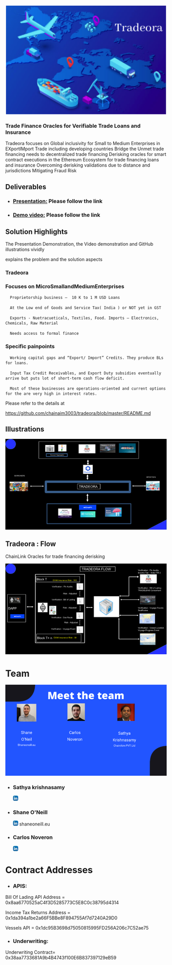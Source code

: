 
<p align="center">
  <img width="500"  src="images/Tradeora.png">
</p>

### Trade Finance Oracles for Verifiable Trade Loans and Insurance

Tradeora focuses on 
    Global inclusivity for Small to Medium Enterprises in EXportIMport Trade including developing countries 
    Bridge the Unmet trade financing needs to decentralized trade financing 
    Derisking oracles for smart contract executions in the Ethereum Ecosystem for trade financing loans and insurance
    Overcoming derisking validations due to distance and jurisdictions
    Mitigating Fraud Risk


## Deliverables

* ### [Presentation:](https://drive.google.com/file/d/1YIOu-1YIAvzzAfT118pZpPWD9uhG1Qbl/view?usp=sharing) Please follow the link

* ### [Demo video:](https://drive.google.com/file/d/1dYTkMynLIBlOxUtW4OYvK8-yyVu44icF/view?usp=sharing) Please follow the link


## Solution Highlights  


The Presentation Demonstration, the Video demonstration and GitHub illustrations vividly

explains the problem and the solution aspects

### Tradeora 

###  Focuses on MicroSmallandMediumEnterprises 

      Proprietorship business –  10 K to 1 M USD Loans 
      
      At the Low end of Goods and Service Tax( India ) or NOT yet in GST
      
      Exports - Nuetracueticals, Textiles, Food. Imports – Electronics, Chemicals, Raw Material
      
      Needs access to formal finance
      
###  Specific painpoints

      Working capital gaps and “Export/ Import” Credits. They produce BLs for loans. 
      
      Input Tax Credit Receivables, and Export Duty subsidies eventually arrive but puts lot of short-term cash flow deficit.
      
      Most of these businesses are operations-oriented and current options for the are very high in interest rates.


Please refer to the details at 

https://github.com/chainaim3003/tradeora/blob/master/README.md


## Illustrations

<img src="images/TradeoraSchematic.png">


## Tradeora :  Flow

ChainLink Oracles for trade financing derisking

<img src="images/TradeoraFlow.png">


# Team

 <img src="images/TradeoraTeam.png"> 

* ### Sathya krishnasamy
   [<img src="images/linkedin.png">](https://www.linkedin.com/in/sathya-krishnasamy-3b369a20/)

 * ### Shane O'Neill
   [<img src="images/linkedin.png">](https://www.linkedin.com/in/shaneoneill1995/)   shaneoneill.eu


 * ### Carlos Noveron
   [<img src="images/linkedin.png">](https://www.linkedin.com/in/carlos-noveron)   

# Contract Addresses
* ### APIS:
Bill Of Lading API Address = 0x8aa6770525aC4f3D5285773C5E8C0c38795d4314

Income Tax Returns Address = 0x1da394a1be2a66F5BBe8F894755Af7d7240A29D0

Vessels API = 0x1dc95B3698d75050815995FD256A206c7C52ae75
* ### Underwriting:
Underwriting Contract= 0x38aa7733681A9b4B4743f100E6B837397129eB59
  
